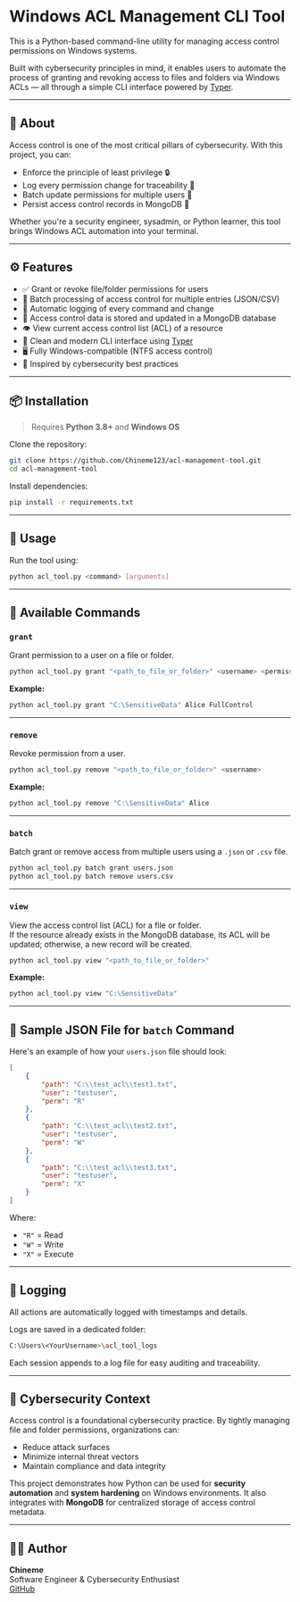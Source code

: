 # Windows ACL Management CLI Tool

This is a Python-based command-line utility for managing access control permissions on Windows systems.

Built with cybersecurity principles in mind, it enables users to automate the process of granting and revoking access to files and folders via Windows ACLs — all through a simple CLI interface powered by [Typer](https://typer.tiangolo.com/).

---

## 🔐 About

Access control is one of the most critical pillars of cybersecurity. With this project, you can:

- Enforce the principle of least privilege 🔒  
- Log every permission change for traceability 📜  
- Batch update permissions for multiple users 👥  
- Persist access control records in MongoDB 🧩  

Whether you're a security engineer, sysadmin, or Python learner, this tool brings Windows ACL automation into your terminal.

---

## ⚙️ Features

- ✅ Grant or revoke file/folder permissions for users  
- 📁 Batch processing of access control for multiple entries (JSON/CSV)  
- 🧾 Automatic logging of every command and change  
- 🧠 Access control data is stored and updated in a MongoDB database  
- 👁️ View current access control list (ACL) of a resource  
- 🐍 Clean and modern CLI interface using [Typer](https://typer.tiangolo.com/)  
- 🖥️ Fully Windows-compatible (NTFS access control)  
- 🔐 Inspired by cybersecurity best practices  

---

## 📦 Installation

> Requires **Python 3.8+** and **Windows OS**

Clone the repository:

```bash
git clone https://github.com/Chineme123/acl-management-tool.git
cd acl-management-tool
```

Install dependencies:

```bash
pip install -r requirements.txt
```

---

## 🚀 Usage

Run the tool using:

```bash
python acl_tool.py <command> [arguments]
```

---

## 📌 Available Commands

### `grant`

Grant permission to a user on a file or folder.

```bash
python acl_tool.py grant "<path_to_file_or_folder>" <username> <permission_type>
```

**Example:**

```bash
python acl_tool.py grant "C:\SensitiveData" Alice FullControl
```

---

### `remove`

Revoke permission from a user.

```bash
python acl_tool.py remove "<path_to_file_or_folder>" <username>
```

**Example:**

```bash
python acl_tool.py remove "C:\SensitiveData" Alice
```

---

### `batch`

Batch grant or remove access from multiple users using a `.json` or `.csv` file.

```bash
python acl_tool.py batch grant users.json
python acl_tool.py batch remove users.csv
```

---

### `view`

View the access control list (ACL) for a file or folder.  
If the resource already exists in the MongoDB database, its ACL will be updated; otherwise, a new record will be created.

```bash
python acl_tool.py view "<path_to_file_or_folder>"
```

**Example:**

```bash
python acl_tool.py view "C:\SensitiveData"
```

---

## 📄 Sample JSON File for `batch` Command

Here's an example of how your `users.json` file should look:

```json
[
    {
        "path": "C:\\test_acl\\test1.txt",
        "user": "testuser",
        "perm": "R"
    },
    {
        "path": "C:\\test_acl\\test2.txt",
        "user": "testuser",
        "perm": "W"
    },
    {
        "path": "C:\\test_acl\\test3.txt",
        "user": "testuser",
        "perm": "X"
    }
]
```

Where:
- `"R"` = Read  
- `"W"` = Write  
- `"X"` = Execute  

---

## 📝 Logging

All actions are automatically logged with timestamps and details.

Logs are saved in a dedicated folder:

```bash
C:\Users\<YourUsername>\acl_tool_logs
```

Each session appends to a log file for easy auditing and traceability.

---

## 🧠 Cybersecurity Context

Access control is a foundational cybersecurity practice. By tightly managing file and folder permissions, organizations can:

- Reduce attack surfaces  
- Minimize internal threat vectors  
- Maintain compliance and data integrity  

This project demonstrates how Python can be used for **security automation** and **system hardening** on Windows environments. It also integrates with **MongoDB** for centralized storage of access control metadata.

---

## 🧑‍💻 Author

**Chineme**  
Software Engineer & Cybersecurity Enthusiast  
[GitHub](https://github.com/chineme123)
